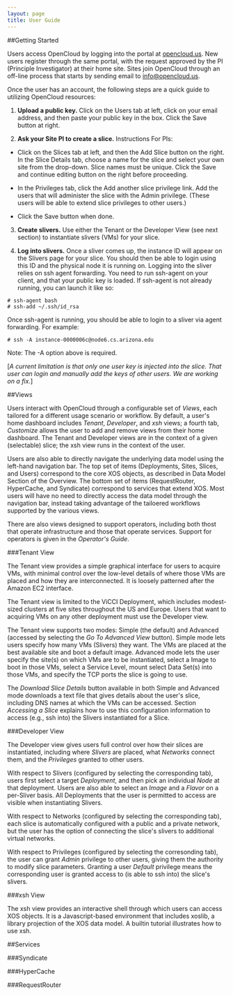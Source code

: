```yaml
---
layout: page
title: User Guide
---
```


##Getting Started

Users access OpenCloud by logging into the portal at
[opencloud.us](http://opencloud.us). New users register through the
same portal, with the request approved by the PI (Principle
Investigator) at their home site. Sites join OpenCloud through an
off-line process that starts by sending email to info@opencloud.us.

Once the user has an account, the following steps are a quick guide
to utilizing OpenCloud resources:

1. **Upload a public key.** Click on the Users tab at left, click on
   your email address, and then paste your public key in the box. Click
   the Save button at right.

2. **Ask your Site PI to create a slice.** Instructions For PIs:

  * Click on the Slices tab at left, and then the Add Slice button on
    the right. In the Slice Details tab, choose a name for the slice
    and select your own site from the drop-down. Slice names must be
    unique. Click the Save and continue editing button on the right
    before proceeding.

  * In the Privileges tab, click the Add another slice privilege link.
    Add the users that will administer the slice with the Admin
    privilege. (These users will be able to extend slice privileges
    to other users.)

  * Click the Save button when done.

3. **Create slivers.** Use either the Tenant or the Developer View
   (see next section) to instantiate slivers (VMs) for your slice.

4. **Log into slivers.** Once a sliver comes up, the instance ID will
   appear on the Slivers page for your slice. You should then be able
   to login using this ID and the physical node it is running on.
   Logging into the sliver relies on ssh agent forwarding. You need
   to run ssh-agent on your client, and that your public key is loaded.
   If ssh-agent is not already running, you can launch it like so:

```
# ssh-agent bash
# ssh-add ~/.ssh/id_rsa
```

Once ssh-agent is running, you should be able to login to a sliver via
agent forwarding. For example:

```
# ssh -A instance-0000006c@node6.cs.arizona.edu
```

Note: The -A option above is required.

[*A current limitation is that only one user key is injected into the
slice. That user can login and manually add the keys of other users.
We are working on a fix.*]

##Views

Users interact with OpenCloud through a configurable set of *Views*,
each tailored for a different usage scenario or workflow. By default,
a user's home dashboard includes *Tenant*, *Developer*, and *xsh*
views; a fourth tab, *Customize* allows the user to add and remove
views from their home dashboard. The Tenant and Developer views are in
the context of a given (selectable) slice; the xsh view runs in the
context of the user.

Users are also able to directly navigate the underlying data model
using the left-hand navigation bar. The top set of items (Deployments,
Sites, Slices, and Users) correspond to the core XOS objects, as
described in Data Model Section of the Overview. The bottom set of
items (RequestRouter, HyperCache, and Syndicate) correspond to
services that extend XOS. Most users will have no need to directly
access the data model through the navigation bar, instead taking
advantage of the tailoered workflows supported by the various views.

There are also views designed to support operators, including both
thost that operate infrastructure and those that operate
services. Support for operators is given in the *Operator's Guide*.

###Tenant View

The Tenant view provides a simple graphical interface for users to
acquire VMs, with minimal control over the low-level details of where
those VMs are placed and how they are interconnected. It is loosely
patterned after the Amazon EC2 interface. 

The Tenant view is limited to the ViCCI Deployment, which includes
modest-sized clusters at five sites throughout the US and Europe.
Users that want to acquiring VMs on any other deployment must use
the Developer view.

The Tenant view supports two modes: Simple (the default) and Advanced
(accessed by selecting the *Go To Advanced View* button). Simple mode
lets users specify how many VMs (Slivers) they want. The VMs are
placed at the best available site and boot a default image. Advanced
mode lets the user specify the site(s) on which VMs are to be
instantiated, select a Image to boot in those VMs, select a Service
Level, mount select Data Set(s) into those VMs, and specify the TCP
ports the slice is going to use.

The *Download Slice Details* button available in both Simple and
Advanced mode downloads a text file that gives details about the
user's slice, including DNS names at which the VMs can be accessed.
Section *Accessing a Slice* explains how to use this configuration
information to access (e.g., ssh into) the Slivers instantiated for a
Slice.

###Developer View

The Developer view gives users full control over how their slices are
instantiated, including where *Slivers* are placed, what *Networks*
connect them, and the *Privileges* granted to other users.

With respect to Slivers (configured by selecting the corresponding
tab), users first select a target *Deployment*, and then pick an
individual *Node* at that deployment. Users are also able to select an
*Image* and a *Flavor* on a per-Sliver basis. All Deployments that the
user is permitted to access are visible when instantiating Slivers.

With respect to Networks (configured by selecting the corresponding
tab), each slice is automatically configured with a public and a
private network, but the user has the option of connecting the slice's
slivers to additional virtual networks.

With respect to Privileges (configured by selecting the corresonding
tab), the user can grant *Admin* privilege to other users, giving them
the authority to modify slice parameters. Granting a user *Default*
privilege means the corresponding user is granted access to (is able
to ssh into) the slice's slivers.

###xsh View

The xsh view provides an interactive shell through which users can
access XOS objects. It is a Javascript-based environment that includes
xoslib, a library projection of the XOS data model. A builtin tutorial
illustrates how to use xsh.

##Services

###Syndicate

###HyperCache

###RequestRouter

